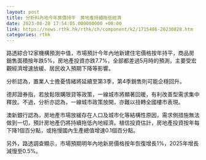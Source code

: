 ```yaml
---
layout: post
title: 分析料內地今年房價持平　房地產持續拖低經濟
date: 2023-08-28 17:54:05.000000000 +08:00
link: https://news.rthk.hk/rthk/ch/component/k2/1715486-20230828.htm
categories: rthk
---
```


路透綜合12家機構預測中值，市場預計今年內地新建住宅價格按年持平，商品房銷售面積按年跌5%，房地產投資亦跌7.7%，全部都差過5月時的預測，主要受宏觀經濟增速放緩、居民收入預期下降等影響。

分析認為，置業人士擔憂情緒將延續至第3季，第4季銷售則可能企穩回升。

德邦證券指，若放鬆限購限貸等政策，一線城市將顯著回暖，有利改善型需求集中釋放。不過，分析亦認為，一線城市政策放開，亦難以扭轉全國樓市表現。

澳新銀行認為，房地產市場放緩存在人口及城市化等結構性原因，需求側措施無法做到一切，預計房地產仍將持續拖低內地經濟。植信投資估計，房地產投資按年每下降1個百分點，或拖慢國內生產總值增速0.1個百分點。

另外，路透調查顯示，市場預期明年內地新房價格按年恢復增長1%，2025年增長減慢至0.5%。
